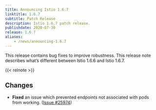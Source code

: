 ```yaml
---
title: Announcing Istio 1.6.7
linktitle: 1.6.7
subtitle: Patch Release
description: Istio 1.6.7 patch release.
publishdate: 2020-07-30
release: 1.6.7
aliases:
    - /news/announcing-1.6.7
---
```


This release contains bug fixes to improve robustness. This release note describes
what’s different between Istio 1.6.6 and Istio 1.6.7.

{{< relnote >}}

## Changes

- **Fixed** an issue which prevented endpoints not associated with pods from working. ([Issue #25974](https://github.com/istio/istio/issues/25974))
